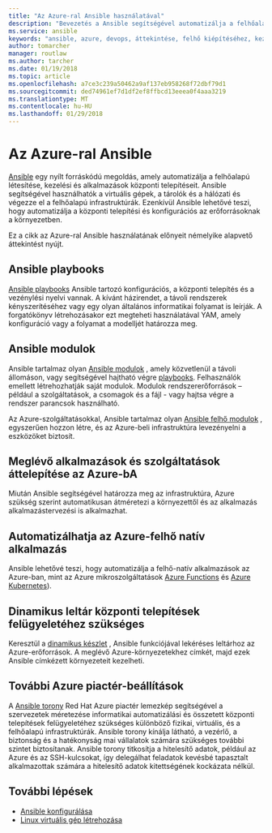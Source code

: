```yaml
---
title: "Az Azure-ral Ansible használatával"
description: "Bevezetés a Ansible segítségével automatizálja a felhőalapú létesítése, kezelési és alkalmazások központi telepítéseit."
ms.service: ansible
keywords: "ansible, azure, devops, áttekintése, felhő kiépítéséhez, kezelési, alkalmazástelepítés, ansible modulok, ansible playbooks"
author: tomarcher
manager: routlaw
ms.author: tarcher
ms.date: 01/19/2018
ms.topic: article
ms.openlocfilehash: a7ce3c239a50462a9af137eb958268f72dbf79d1
ms.sourcegitcommit: ded74961ef7d1df2ef8ffbcd13eeea0f4aaa3219
ms.translationtype: MT
ms.contentlocale: hu-HU
ms.lasthandoff: 01/29/2018
---
```

# <a name="ansible-with-azure"></a>Az Azure-ral Ansible

[Ansible](http://www.ansible.com) egy nyílt forráskódú megoldás, amely automatizálja a felhőalapú létesítése, kezelési és alkalmazások központi telepítéseit. Ansible segítségével használhatók a virtuális gépek, a tárolók és a hálózati és végezze el a felhőalapú infrastruktúrák. Ezenkívül Ansible lehetővé teszi, hogy automatizálja a központi telepítési és konfigurációs az erőforrásoknak a környezetben.

Ez a cikk az Azure-ral Ansible használatának előnyeit némelyike alapvető áttekintést nyújt.

## <a name="ansible-playbooks"></a>Ansible playbooks

[Ansible playbooks](http://docs.ansible.com/ansible/latest/playbooks.html) Ansible tartozó konfigurációs, a központi telepítés és a vezénylési nyelvi vannak. A kívánt házirendet, a távoli rendszerek kényszerítéséhez vagy egy olyan általános informatikai folyamat is leírják. A forgatókönyv létrehozásakor ezt megteheti használatával YAM, amely konfiguráció vagy a folyamat a modelljét határozza meg.

## <a name="ansible-modules"></a>Ansible modulok

Ansible tartalmaz olyan [Ansible modulok](http://docs.ansible.com/ansible/latest/modules_by_category.html) , amely közvetlenül a távoli állomáson, vagy segítségével hajtható végre [playbooks](http://docs.ansible.com/ansible/latest/playbooks.html). Felhasználók emellett létrehozhatják saját modulok. Modulok rendszererőforrások – például a szolgáltatások, a csomagok és a fájl - vagy hajtsa végre a rendszer parancsok használható.

Az Azure-szolgáltatásokkal, Ansible tartalmaz olyan [Ansible felhő modulok](http://docs.ansible.com/ansible/list_of_cloud_modules.html#azure) , egyszerűen hozzon létre, és az Azure-beli infrastruktúra levezényelni a eszközöket biztosít. 

## <a name="migrate-existing-workload-to-azure"></a>Meglévő alkalmazások és szolgáltatások áttelepítése az Azure-bA

Miután Ansible segítségével határozza meg az infrastruktúra, Azure szükség szerint automatikusan átméretezi a környezettől és az alkalmazás alkalmazástervezési is alkalmazhat. 

## <a name="automate-cloud-native-application-in-azure"></a>Automatizálhatja az Azure-felhő natív alkalmazás

Ansible lehetővé teszi, hogy automatizálja a felhő-natív alkalmazások az Azure-ban, mint az Azure mikroszolgáltatások [Azure Functions](https://azure.microsoft.com//services/functions/) és [Azure Kubernetes](https://azure.microsoft.com/services/container-service/kubernetes/)).  

## <a name="manage-deployments-with-dynamic-inventory"></a>Dinamikus leltár központi telepítések felügyeletéhez szükséges
Keresztül a [dinamikus készlet](http://docs.ansible.com/ansible/intro_dynamic_inventory.html) , Ansible funkciójával lekéréses leltárhoz az Azure-erőforrások. A meglévő Azure-környezetekhez címkét, majd ezek Ansible címkézett környezeteit kezelheti.

## <a name="additional-azure-marketplace-options"></a>További Azure piactér-beállítások
A [Ansible torony](https://azuremarketplace.microsoft.com/marketplace/apps/redhat.ansible-tower) Red Hat Azure piactér lemezkép segítségével a szervezetek méretezése informatikai automatizálási és összetett központi telepítések felügyeletéhez szükséges különböző fizikai, virtuális, és a felhőalapú infrastruktúrák. Ansible torony kínálja látható, a vezérlő, a biztonság és a hatékonyság mai vállalatok számára szükséges további szintet biztosítanak. Ansible torony titkosítja a hitelesítő adatok, például az Azure és az SSH-kulcsokat, így delegálhat feladatok kevésbé tapasztalt alkalmazottak számára a hitelesítő adatok kitettségének kockázata nélkül.

## <a name="next-steps"></a>További lépések
- [Ansible konfigurálása](/azure/virtual-machines/linux/ansible-install-configure?toc=%2Fen-us%2Fazure%2Fansible%2Ftoc.json&bc=%2Fen-us%2Fazure%2Fbread%2Ftoc.json)
- [Linux virtuális gép létrehozása](/azure/virtual-machines/linux/ansible-create-vm?toc=%2Fen-us%2Fazure%2Fansible%2Ftoc.json&bc=%2Fen-us%2Fazure%2Fbread%2Ftoc.json)